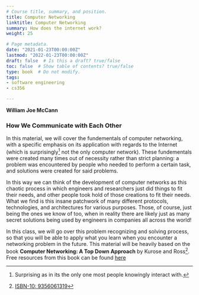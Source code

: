 ```yaml
---
# Course title, summary, and position.
title: Computer Networking
linktitle: Computer Networking
summary: How does the internet work?
weight: 25

# Page metadata.
date: "2021-01-23T00:00:00Z"
lastmod: "2022-01-23T00:00:00Z"
draft: false  # Is this a draft? true/false
toc: false  # Show table of contents? true/false
type: book  # Do not modify.
tags: 
- software engineering
- cs356

---
```


__William Joe McCann__

### How We Communicate with Each Other

In this material, we will cover the fundementals of computer networking, with a specific emphasis on its application with regards to the Internet (which is surprisingly[^1] not the only computer network). These fundementals were created many times out of necessity rather than strict planning: a problem was encountered by people who needed to perform a certain task, and solutions were created for said problems. 

In this way we can think of the development of computer networks as this chaotic process in which engineers and researchers just did things to fit their needs, and other people took hold of those creations to fit their needs. What we find is this insane patchwork of many different protocols, technologies, and architectures for various purposes. Those, of course, just being the ones we know of too, when in reality there are likely just as many secret solutions being used by engineers in companies all across the world!

In this class, we will go over this problem recognizing and solving process, so that you will be able to apply what you learn when you encounter a networking problem in the future. This material will be heavily based on the book **Computer Networking: A Top Down Approach** by Kurose and Ross[^2]. Free resources from this book can be found [here](https://gaia.cs.umass.edu/kurose_ross/index.php)

[^1]: Surprising as in its the only one most people knowingly interact with.
[^2]: [ISBN-10: 9356061319](https://www.amazon.com/Computer-Networking-Top-Down-James-Kurose/dp/9356061319)
